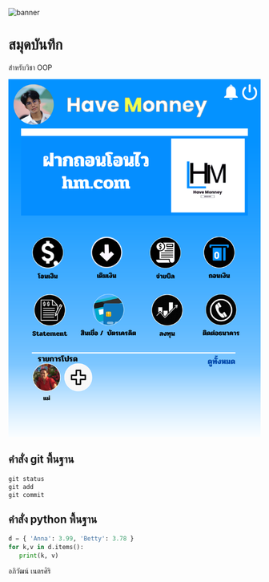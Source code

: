 ![banner](./001.png)

# สมุดบันทึก

สำหรับวิชา OOP

![banner](./002.png)

## คำสั่ง git พื้นฐาน

```
git status
git add
git commit
```

## คำสั่ง python พื้นฐาน

```python
d = { 'Anna': 3.99, 'Betty': 3.78 }
for k,v in d.items():
   print(k, v)
```

อภิวัฒน์ เนตรศิริ
